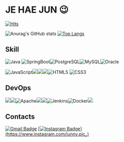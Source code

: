 # JE HAE JUN 😉

[![Hits](https://hits.seeyoufarm.com/api/count/incr/badge.svg?url=https%3A%2F%2Fgithub.com%2FJehaejun&count_bg=%235FB7F1&title_bg=%237A7777&icon=&icon_color=%23E7E7E7&title=hits&edge_flat=false)](https://hits.seeyoufarm.com)

![Anurag's GitHub stats](https://github-readme-stats.vercel.app/api?username=Jehaejun&show_icons=true)
[![Top Langs](https://github-readme-stats.vercel.app/api/top-langs/?username=Jehaejun&layout=compact)](https://github.com/anuraghazra/github-readme-stats)




## Skill

![Java](https://img.shields.io/badge/Java-007396.svg?&style=for-the-badge&logo=Java&logoColor=white) ![SpringBoot](https://img.shields.io/badge/Spring%20Boot-6DB33F.svg?&style=for-the-badge&logo=Spring%20Boot&logoColor=white)![PostgreSQL](https://img.shields.io/badge/PostgreSQL-4169E1.svg?&style=for-the-badge&logo=PostgreSQL&logoColor=white)![MySQL](https://img.shields.io/badge/MySQL-4479A1.svg?&style=for-the-badge&logo=MySQL&logoColor=white)![Oracle](https://img.shields.io/badge/Oracle-F80000.svg?&style=for-the-badge&logo=Oracle&logoColor=white)

![JavaScript](https://img.shields.io/badge/JavaScript-F7DF1E.svg?&style=for-the-badge&logo=JavaScript&logoColor=white)<img src="https://img.shields.io/badge/jquery-0769AD?style=for-the-badge&logo=jquery&logoColor=white"><img src="https://img.shields.io/badge/vue.js-4FC08D?style=for-the-badge&logo=vue.js&logoColor=white"><img src="https://img.shields.io/badge/react-61DAFB?style=for-the-badge&logo=react&logoColor=black">![HTML5](https://img.shields.io/badge/HTML5-E34F26.svg?&style=for-the-badge&logo=HTML5&logoColor=white) ![CSS3](https://img.shields.io/badge/CSS3-1572B6.svg?&style=for-the-badge&logo=CSS3&logoColor=white)  



## DevOps

<img src="https://img.shields.io/badge/git-F05032?style=for-the-badge&logo=git&logoColor=white"><img src="https://img.shields.io/badge/github-181717?style=for-the-badge&logo=github&logoColor=white">![Apache](https://img.shields.io/badge/Apache-D22128.svg?&style=for-the-badge&logo=Apache&logoColor=white)<img src="https://img.shields.io/badge/apache tomcat-F8DC75?style=for-the-badge&logo=apachetomcat&logoColor=white"><img src="https://img.shields.io/badge/linux-FCC624?style=for-the-badge&logo=linux&logoColor=black">![Jenkins](https://img.shields.io/badge/Jenkins-D24939.svg?&style=for-the-badge&logo=Jenkins&logoColor=white)![Docker](https://img.shields.io/badge/Docker-2496ED.svg?&style=for-the-badge&logo=Docker&logoColor=white)<img src="https://img.shields.io/badge/amazonaws-232F3E?style=for-the-badge&logo=amazonaws&logoColor=white">



## Contacts

[![Gmail Badge](https://img.shields.io/badge/Gmail-d14836?style=flat-square&logo=Gmail&logoColor=white&link=mailto:jhjun07@gmail.com)](mailto:jhjun07@gmail.com) <a href="https://www.instagram.com/junny.pic_"> [![Instagram Badge](https://img.shields.io/badge/Instagram-E4405F?style=flat-square&logo=Instagram&logoColor=white&link=https://www.instagram.com/junny.pic_)](https://www.instagram.com/junny.pic_)

